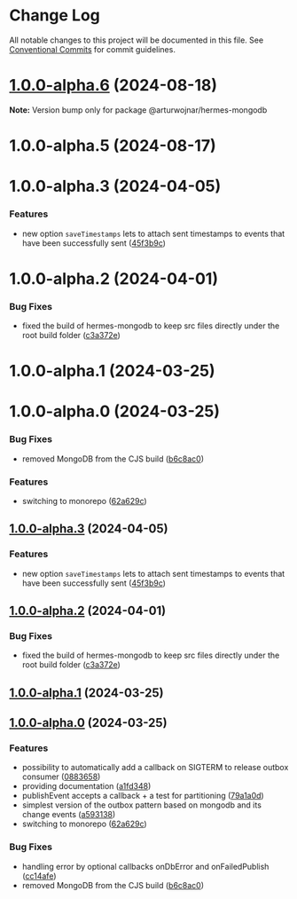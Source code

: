 # Change Log

All notable changes to this project will be documented in this file.
See [Conventional Commits](https://conventionalcommits.org) for commit guidelines.

# [1.0.0-alpha.6](https://github.com/arturwojnar/hermes/compare/@arturwojnar/hermes-mongodb@1.0.0-alpha.5...@arturwojnar/hermes-mongodb@1.0.0-alpha.6) (2024-08-18)

**Note:** Version bump only for package @arturwojnar/hermes-mongodb

# 1.0.0-alpha.5 (2024-08-17)

# 1.0.0-alpha.3 (2024-04-05)

### Features

- new option `saveTimestamps` lets to attach sent timestamps to events that have been successfully sent ([45f3b9c](https://github.com/arturwojnar/hermes/commit/45f3b9c6a590889215f5a80ad75d36d81d72e129))

# 1.0.0-alpha.2 (2024-04-01)

### Bug Fixes

- fixed the build of hermes-mongodb to keep src files directly under the root build folder ([c3a372e](https://github.com/arturwojnar/hermes/commit/c3a372e4672c9e85d7881a415cc1a0464686c5ec))

# 1.0.0-alpha.1 (2024-03-25)

# 1.0.0-alpha.0 (2024-03-25)

### Bug Fixes

- removed MongoDB from the CJS build ([b6c8ac0](https://github.com/arturwojnar/hermes/commit/b6c8ac0c0cf30d6562a15a3cb391890a7223fffd))

### Features

- switching to monorepo ([62a629c](https://github.com/arturwojnar/hermes/commit/62a629cc6b8e3ce40e9d413355e5a6cf5044204a))

## [1.0.0-alpha.3](https://github.com/arturwojnar/hermes/compare/v1.0.0-alpha.2...v1.0.0-alpha.3) (2024-04-05)

### Features

- new option `saveTimestamps` lets to attach sent timestamps to events that have been successfully sent ([45f3b9c](https://github.com/arturwojnar/hermes/commit/45f3b9c6a590889215f5a80ad75d36d81d72e129))

## [1.0.0-alpha.2](https://github.com/arturwojnar/hermes/compare/v1.0.0-alpha.1...v1.0.0-alpha.2) (2024-04-01)

### Bug Fixes

- fixed the build of hermes-mongodb to keep src files directly under the root build folder ([c3a372e](https://github.com/arturwojnar/hermes/commit/c3a372e4672c9e85d7881a415cc1a0464686c5ec))

## [1.0.0-alpha.1](https://github.com/arturwojnar/hermes/compare/v1.0.0-alpha.0...v1.0.0-alpha.1) (2024-03-25)

## [1.0.0-alpha.0](https://github.com/arturwojnar/hermes/compare/a59313897e62e604bf00b8293d69c77b00f98dc7...v1.0.0-alpha.0) (2024-03-25)

### Features

- possibility to automatically add a callback on SIGTERM to release outbox consumer ([0883658](https://github.com/arturwojnar/hermes/commit/088365889b705404d4d83550532ca176a1887295))
- providing documentation ([a1fd348](https://github.com/arturwojnar/hermes/commit/a1fd348d45a23b0933c444619d1b5fd04da3463e))
- publishEvent accepts a callback + a test for partitioning ([79a1a0d](https://github.com/arturwojnar/hermes/commit/79a1a0da65c104d9e70b7fc6630fe6f5f6dbc30a))
- simplest version of the outbox pattern based on mongodb and its change events ([a593138](https://github.com/arturwojnar/hermes/commit/a59313897e62e604bf00b8293d69c77b00f98dc7))
- switching to monorepo ([62a629c](https://github.com/arturwojnar/hermes/commit/62a629cc6b8e3ce40e9d413355e5a6cf5044204a))

### Bug Fixes

- handling error by optional callbacks onDbError and onFailedPublish ([cc14afe](https://github.com/arturwojnar/hermes/commit/cc14afe8662daf0a60d3089452f5d98b637de5ba))
- removed MongoDB from the CJS build ([b6c8ac0](https://github.com/arturwojnar/hermes/commit/b6c8ac0c0cf30d6562a15a3cb391890a7223fffd))

